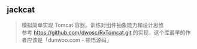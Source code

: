 ## jackcat
> 模拟简单实现 Tomcat 容器。训练对组件抽象能力和设计思维<br/>
> 参考 https://github.com/dwosc/RxTomcat.git 的实现，这个库最早的作者应该是「dunwoo.com - 顿悟源码」



